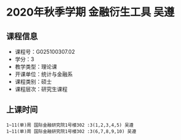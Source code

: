 # 2020年秋季学期 金融衍生工具 吴遵






## 课程信息

- 课程号：G025100307.02
- 学分：3
- 教学类型：理论课
- 开课单位：统计与金融系
- 课程类别：硕士
- 课程层次：研究生课程

## 上课时间

```
1~11(单)周 国际金融研究院1号楼302 :3(1,2,3,4,5) 吴遵
1~11(单)周 国际金融研究院1号楼302 :3(6,7,8,9,10) 吴遵
```

